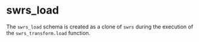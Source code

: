 # swrs_load

The `swrs_load` schema is created as a clone of `swrs` during the execution of the `swrs_transform.load` function.
